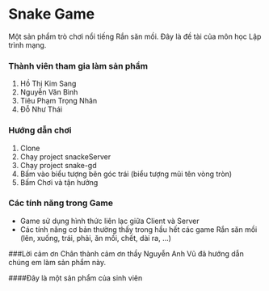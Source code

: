 # Snake Game
Một sản phẩm trò chơi nổi tiếng Rắn săn mồi. Đây là đề tài của môn học Lập trình mạng.

### Thành viên tham gia làm sản phẩm
1. Hồ Thị Kim Sang
2. Nguyễn Văn Bình
3. Tiêu Phạm Trọng Nhân
4. Đỗ Như Thái

### Hướng dẫn chơi
1. Clone
2. Chạy project snackeServer
3. Chạy project snake-gd
4. Bấm vào biểu tượng bên góc trái (biểu tượng mũi tên vòng tròn)
5. Bấm Chơi và tận hưởng

### Các tính năng trong Game
- Game sử dụng hình thức liên lạc giữa Client và Server
- Các tính năng cơ bản thường thấy trong hầu hết các game Rắn săn mồi (lên, xuống, trái, phải, ăn mồi, chết, dài ra, ...)

###Lời cảm ơn
Chân thành cảm ơn thầy Nguyễn Anh Vũ đã hướng dẫn chúng em làm sản phẩm này.


####Đây là một sản phẩm của sinh viên

